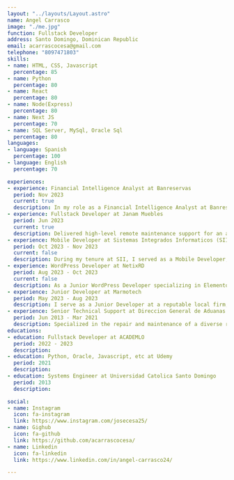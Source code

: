 ```yaml
---
layout: "../layouts/Layout.astro"
name: Angel Carrasco
image: "./me.jpg"
function: Fullstack Developer
address: Santo Domingo, Dominican Republic
email: acarrascocesa@gmail.com
telephone: "8097471803"
skills:
- name: HTML, CSS, Javascript
  percentage: 85
- name: Python
  percentage: 80
- name: React
  percentage: 80
- name: Node(Express)
  percentage: 80
- name: Next JS
  percentage: 70
- name: SQL Server, MySql, Oracle Sql
  percentage: 80
languages:
- language: Spanish
  percentage: 100
- language: English
  percentage: 70

experiences:
- experience: Financial Intelligence Analyst at Banreservas
  period: Nov 2023
  current: true
  description: In my role as a Financial Intelligence Analyst at Banreservas, I play a pivotal role in transforming complex data into actionable insights that drive strategic decision-making. Leveraging advanced analytical tools such as Oracle SQL, Power BI, and Python, I develop and optimize detailed financial reports and interactive dashboards. These are crucial for providing deep analyses and analytical support to various areas of the organization, enabling them to understand market trends, assess risks and opportunities, and enhance operational efficiency. My proactive problem-solving approach and ability to handle large data sets have significantly contributed to process optimizations and the success of key projects, thereby strengthening Banreservas's leadership position in the financial sector.
- experience: Fullstack Developer at Janam Muebles
  period: Jun 2023 
  current: true
  description: Delivered high-level remote maintenance support for an advanced ecommerce platform engineered using React, Nest.js, and PostgreSQL technologies. Actively contributed to the identification and resolution of software glitches, enhancing system stability. Routinely performed comprehensive code reviews and implemented optimizations to boost performance and maintainability.
- experience: Mobile Developer at Sistemas Integrados Informaticos (SII)
  period: Oct 2023 - Nov 2023
  current: false
  description: During my tenure at SII, I served as a Mobile Developer, specializing in the use of Flutter to create innovative applications for various banks in the Dominican Republic. My role involved the end-to-end development of user-centric mobile applications, from conceptual design through to deployment, focusing on enhancing customer experiences and meeting the specific needs of each bank. Leveraging Flutter allowed me to ensure cross-platform compatibility and deliver high-performance, visually appealing, and intuitive banking solutions. My contributions played a key role in streamlining banking operations, improving customer engagement, and driving digital transformation initiatives for our clients in the financial sector.
- experience: WordPress Developer at NetixRD
  period: Aug 2023 - Oct 2023
  current: false
  description: As a Junior WordPress Developer specializing in Elementor, I am responsible for crafting visually compelling and functionally robust websites that provide an intuitive user experience. Utilizing the Elementor page builder, I design responsive layouts and implement custom functionalities to meet specific client needs. My role includes theme customization, plugin integration, and website maintenance, all while ensuring optimal performance and security. I also collaborate closely with cross-functional teams to align web development initiatives with broader company objectives.
- experience: Junior Developer at Marmotech
  period: May 2023 - Aug 2023
  description: I serve as a Junior Developer at a reputable local firm, where I specialize in harnessing the capabilities of React, SQL Server, and Next.js to create and sustain high-quality web applications. My role involves employing React for front-end development, leveraging SQL Server for robust database management, and partnering with a skilled team to implement server-side rendering via Next.js, thereby enhancing both performance and user experience.
- experience: Senior Technical Support at Direccion General de Aduanas
  period: Jun 2013 - Mar 2021
  description: Specialized in the repair and maintenance of a diverse range of hardware including PCs, laptops, and printers, ensuring optimal functionality and extended life span. Proficient in installing various operating systems, providing a stable and secure environment for computing needs. Skilled in the setup, management, and troubleshooting of networks and servers, thereby guaranteeing seamless connectivity and data integrity across the organization.
educations:
- education: Fullstack Developer at ACADEMLO
  period: 2022 - 2023
  description: 
- education: Python, Oracle, Javascript, etc at Udemy
  period: 2021
  description: 
- education: Systems Engineer at Universidad Catolica Santo Domingo
  period: 2013 
  description: 

social:
- name: Instagram
  icon: fa-instagram
  link: https://www.instagram.com/josecesa25/
- name: Gighub
  icon: fa-github
  link: https://github.com/acarrascocesa/
- name: Linkedin
  icon: fa-linkedin
  link: https://www.linkedin.com/in/angel-carrasco24/

---
```


